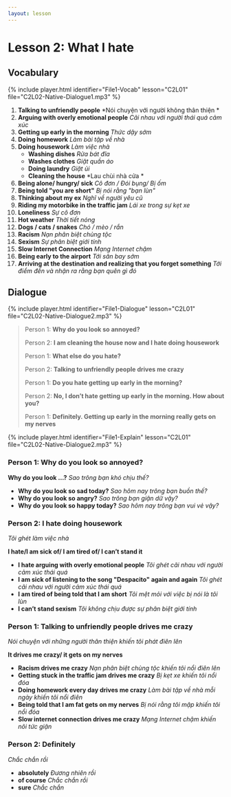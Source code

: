 ```yaml
---
layout: lesson
---
```


# Lesson 2: What I hate 


## Vocabulary
{% include player.html identifier="File1-Vocab" lesson="C2L01" file="C2L02-Native-Dialogue1.mp3" %}


1. **Talking to unfriendly people** *Nói chuyện với người không thân thiện *
2. **Arguing with overly emotional people** *Cãi nhau với người thái quá cảm xúc* 
3. **Getting up early in the morning** *Thức dậy sớm*
4. **Doing homework** *Làm bài tập về nhà*
5. **Doing housework** *Làm việc nhà*
	- **Washing dishes** *Rửa bát đĩa*
	- **Washes clothes** *Giặt quần áo*
	- **Doing laundry** *Giặt ủi*
	- **Cleaning the house** *Lau chùi nhà cửa *
6. **Being alone/ hungry/ sick** *Cô đơn / Đói bụng/ Bị ốm*
7. **Being told "you are short"** *Bị nói rằng "bạn lùn"*
8. **Thinking about my ex** *Nghĩ về người yêu cũ*
9. **Riding my motorbike in the traffic jam** *Lái xe trong sự kẹt xe*
10. **Loneliness** *Sự cô đơn*
11. **Hot weather** *Thời tiết nóng*
12. **Dogs / cats / snakes** *Chó / mèo / rắn*
13. **Racism** *Nạn phân biệt chủng tộc*
14. **Sexism** *Sự phân biệt giới tính*
15. **Slow Internet Connection** *Mạng Internet chậm*
16. **Being early to the airport** *Tới sân bay sớm*
17. **Arriving at the destination and realizing that you forget something** *Tới điểm đến và nhận ra rằng bạn quên gì đó*


## Dialogue
{% include player.html identifier="File1-Dialogue" lesson="C2L01" file="C2L02-Native-Dialogue2.mp3" %}

> Person 1: **Why do you look so annoyed?**
> 
> Person 2: **I am cleaning the house now and I hate doing housework**
> 
> Person 1: **What else do you hate?**
> 
> Person 2: **Talking to unfriendly people drives me crazy**
> 
> Person 1: **Do you hate getting up early in the morning?**
> 
> Person 2: **No, I don’t hate getting up early in the morning. How about you?**
> 
> Person 1: **Definitely. Getting up early in the morning really gets on my nerves**


{% include player.html identifier="File1-Explain" lesson="C2L01" file="C2L02-Native-Dialogue2.mp3" %}

### Person 1: Why do you look so annoyed?

**Why do you look …?** *Sao trông bạn khó chịu thế?*

- **Why do you look so sad today?**  *Sao hôm nay trông bạn buồn thế?*
- **Why do you look so angry?**  *Sao trông bạn giận dữ vậy?*
- **Why do you look so happy today?**  *Sao hôm nay trông bạn vui vẻ vậy?*

### Person 2: I hate doing housework

*Tôi ghét làm việc nhà*

**I hate/I am sick of/ I am tired of/ I can’t stand it**

- **I hate arguing with overly emotional people** *Tôi ghét cãi nhau với người cảm xúc thái quá*
- **I am sick of listening to the song "Despacito" again and again** *Tôi ghét cãi nhau với người cảm xúc thái quá*
- **I am tired of being told that I am short** *Tôi mệt mỏi với việc bị nói là tôi lùn*
- **I can’t stand sexism** *Tôi không chịu được sự phân biệt giới tính*

### Person 1: Talking to unfriendly people drives me crazy

*Nói chuyện với những người thân thiện khiến tôi phát điên lên*

**It drives me crazy/ it gets on my nerves**

-  **Racism drives me crazy** *Nạn phân biệt chủng tộc khiến tôi nổi điên lên*
-  **Getting stuck in the traffic jam drives me crazy** *Bị kẹt xe khiến tôi nổi đóa*
-  **Doing homework every day drives me crazy** *Làm bài tập về nhà mỗi ngày khiến tôi nổi điên*
-  **Being told that I am fat gets on my nerves** *Bị nói rằng tôi mập khiến tôi nổi đóa*
-  **Slow internet connection drives me crazy** *Mạng Internet chậm khiến nôi tức giận*

### Person 2: Definitely

*Chắc chắn rồi*

- **absolutely** *Đương nhiên rồi*
- **of course** *Chắc chắn rồi*
- **sure** *Chắc chắn*


